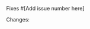 Fixes #[Add issue number here]

   Changes:
<!-- Add here what changes were made in this pull request and if possible provide links showcasing the changes. -->
